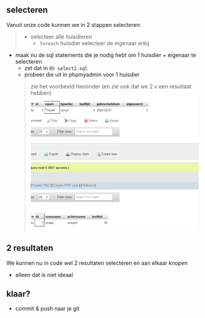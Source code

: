 ## selecteren

Vanuit onze code kunnen we in 2 stappen selecteren:
> - selecteer alle huisdieren
>    - `foreach` huisdier selecteer de eigenaar erbij

- maak nu de sql statements die je nodig hebt om 1 huisdier + eigenaar te selecteren
    - zet dat in `05 select2.sql`
    - probeer die uit in phpmyadmin voor 1 huisdier
    > zie het voorbeeld hieronder (en zie ook dat we 2 x een resultaat hebben)
    > ![](img/select2tables.PNG)


## 2 resultaten

We kunnen nu in code wel 2 resultaten selecteren en aan elkaar knopen
- alleen dat is niet ideaal

## klaar?

- commit & push naar je git